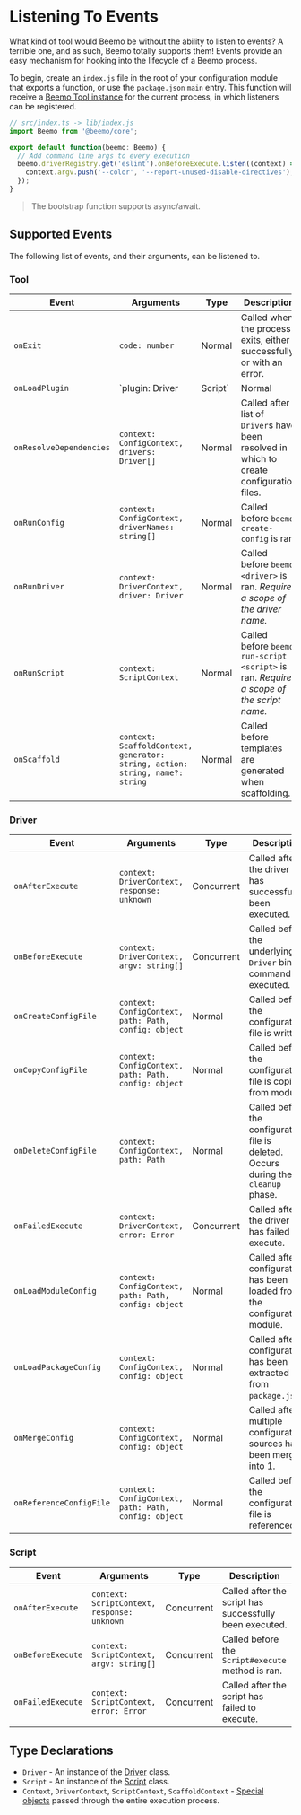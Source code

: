 # Listening To Events

What kind of tool would Beemo be without the ability to listen to events? A terrible one, and as
such, Beemo totally supports them! Events provide an easy mechanism for hooking into the lifecycle
of a Beemo process.

To begin, create an `index.js` file in the root of your configuration module that exports a
function, or use the `package.json` `main` entry. This function will receive a
[Beemo Tool instance](./tool.md) for the current process, in which listeners can be registered.

```ts
// src/index.ts -> lib/index.js
import Beemo from '@beemo/core';

export default function(beemo: Beemo) {
  // Add command line args to every execution
  beemo.driverRegistry.get('eslint').onBeforeExecute.listen((context) => {
    context.argv.push('--color', '--report-unused-disable-directives');
  });
}
```

> The bootstrap function supports async/await.

## Supported Events

The following list of events, and their arguments, can be listened to.

### Tool

| Event                   | Arguments                                                                    | Type   | Description                                                                                               |
| ----------------------- | ---------------------------------------------------------------------------- | ------ | --------------------------------------------------------------------------------------------------------- |
| `onExit`                | `code: number`                                                               | Normal | Called when the process exits, either successfully, or with an error.                                     |
| `onLoadPlugin`          | `plugin: Driver | Script`                                                    | Normal | Called after a plugin is loaded and registered into the tool. _Requires a scope of `driver` or `script`._ |
| `onResolveDependencies` | `context: ConfigContext, drivers: Driver[]`                                  | Normal | Called after a list of `Driver`s have been resolved in which to create configuration files.               |
| `onRunConfig`           | `context: ConfigContext, driverNames: string[]`                              | Normal | Called before `beemo create-config` is ran.                                                               |
| `onRunDriver`           | `context: DriverContext, driver: Driver`                                     | Normal | Called before `beemo <driver>` is ran. _Requires a scope of the driver name._                             |
| `onRunScript`           | `context: ScriptContext`                                                     | Normal | Called before `beemo run-script <script>` is ran. _Requires a scope of the script name._                  |
| `onScaffold`            | `context: ScaffoldContext, generator: string, action: string, name?: string` | Normal | Called before templates are generated when scaffolding.                                                   |

### Driver

| Event                   | Arguments                                            | Type       | Description                                                                         |
| ----------------------- | ---------------------------------------------------- | ---------- | ----------------------------------------------------------------------------------- |
| `onAfterExecute`        | `context: DriverContext, response: unknown`          | Concurrent | Called after the driver has successfully been executed.                             |
| `onBeforeExecute`       | `context: DriverContext, argv: string[]`             | Concurrent | Called before the underlying `Driver` binary command is executed.                   |
| `onCreateConfigFile`    | `context: ConfigContext, path: Path, config: object` | Normal     | Called before the configuration file is written.                                    |
| `onCopyConfigFile`      | `context: ConfigContext, path: Path, config: object` | Normal     | Called before the configuration file is copied from module.                         |
| `onDeleteConfigFile`    | `context: ConfigContext, path: Path`                 | Normal     | Called before the configuration file is deleted. Occurs during the `cleanup` phase. |
| `onFailedExecute`       | `context: DriverContext, error: Error`               | Concurrent | Called after the driver has failed to execute.                                      |
| `onLoadModuleConfig`    | `context: ConfigContext, path: Path, config: object` | Normal     | Called after configuration has been loaded from the configuration module.           |
| `onLoadPackageConfig`   | `context: ConfigContext, config: object`             | Normal     | Called after configuration has been extracted from `package.json`.                  |
| `onMergeConfig`         | `context: ConfigContext, config: object`             | Normal     | Called after multiple configuration sources have been merged into 1.                |
| `onReferenceConfigFile` | `context: ConfigContext, path: Path, config: object` | Normal     | Called before the configuration file is referenced.                                 |

### Script

| Event             | Arguments                                   | Type       | Description                                             |
| ----------------- | ------------------------------------------- | ---------- | ------------------------------------------------------- |
| `onAfterExecute`  | `context: ScriptContext, response: unknown` | Concurrent | Called after the script has successfully been executed. |
| `onBeforeExecute` | `context: ScriptContext, argv: string[]`    | Concurrent | Called before the `Script#execute` method is ran.       |
| `onFailedExecute` | `context: ScriptContext, error: Error`      | Concurrent | Called after the script has failed to execute.          |

## Type Declarations

- `Driver` - An instance of the
  [Driver](https://github.com/beemojs/beemo/blob/master/packages/core/src/Driver.ts) class.
- `Script` - An instance of the
  [Script](https://github.com/beemojs/beemo/blob/master/packages/core/src/Script.ts) class.
- `Context`, `DriverContext`, `ScriptContext`, `ScaffoldContext` -
  [Special objects](https://github.com/beemojs/beemo/tree/master/packages/core/src/contexts) passed
  through the entire execution process.
